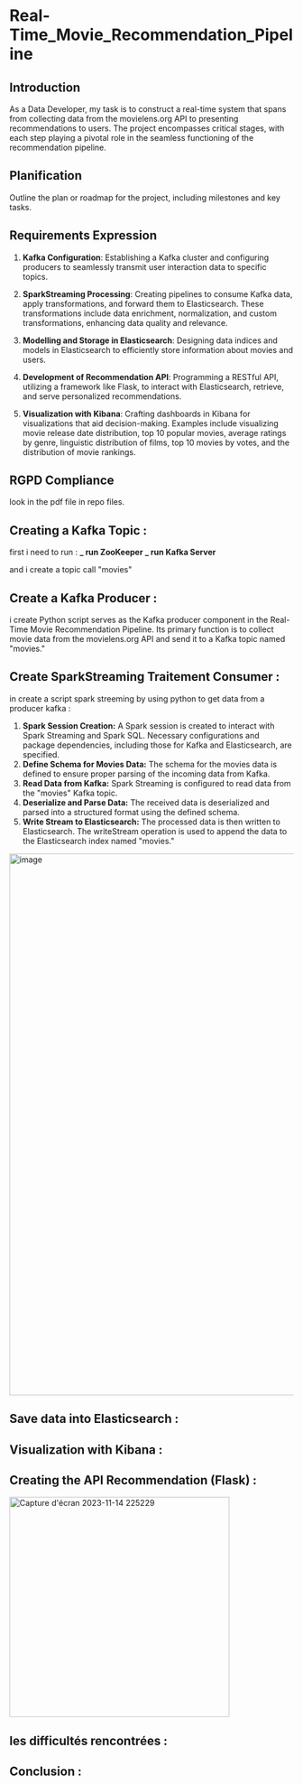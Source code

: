 # Real-Time_Movie_Recommendation_Pipeline

## Introduction
As a Data Developer, my task is to construct a real-time system that spans from collecting data from the movielens.org API to presenting recommendations to users. The project encompasses critical stages, with each step playing a pivotal role in the seamless functioning of the recommendation pipeline.

## Planification
Outline the plan or roadmap for the project, including milestones and key tasks.

## Requirements Expression
1. **Kafka Configuration**:
Establishing a Kafka cluster and configuring producers to seamlessly transmit user interaction data to specific topics.

2. **SparkStreaming Processing**:
Creating pipelines to consume Kafka data, apply transformations, and forward them to Elasticsearch. These transformations include data enrichment, normalization, and custom transformations, enhancing data quality and relevance.

3. **Modelling and Storage in Elasticsearch**:
Designing data indices and models in Elasticsearch to efficiently store information about movies and users.

4. **Development of Recommendation API**:
Programming a RESTful API, utilizing a framework like Flask, to interact with Elasticsearch, retrieve, and serve personalized recommendations.

5. **Visualization with Kibana**:
Crafting dashboards in Kibana for visualizations that aid decision-making. Examples include visualizing movie release date distribution, top 10 popular movies, average ratings by genre, linguistic distribution of films, top 10 movies by votes, and the distribution of movie rankings.

## RGPD Compliance
look in the pdf file in repo files.

## Creating a Kafka Topic :
first i need to run : 
**_ run  ZooKeeper**
**_ run Kafka Server**

and i create a topic call "movies"

## Create a Kafka Producer :
i create Python script serves as the Kafka producer component in the Real-Time Movie Recommendation Pipeline. Its primary function is to collect movie data from the movielens.org API and send it to a Kafka topic named "movies."

## Create SparkStreaming Traitement Consumer :
in create a script spark streeming by using python to get data from a producer kafka :
1. **Spark Session Creation:**
A Spark session is created to interact with Spark Streaming and Spark SQL. Necessary configurations and package dependencies, including those for Kafka and Elasticsearch, are specified.
2. **Define Schema for Movies Data:**
The schema for the movies data is defined to ensure proper parsing of the incoming data from Kafka.
3. **Read Data from Kafka:**
Spark Streaming is configured to read data from the "movies" Kafka topic.
4. **Deserialize and Parse Data:**
The received data is deserialized and parsed into a structured format using the defined schema.
5. **Write Stream to Elasticsearch:**
The processed data is then written to Elasticsearch. The writeStream operation is used to append the data to the Elasticsearch index named "movies."
<img width="960" alt="image" src="https://github.com/aminelfaquiri/Real-Time_Movie_Recommendation_Pipeline/assets/81482544/5abc0b19-98c4-4149-8307-39bd12080297">

## Save data into Elasticsearch :

## Visualization with Kibana :

## Creating the API Recommendation (Flask) :

<img width="390" alt="Capture d'écran 2023-11-14 225229" src="https://github.com/aminelfaquiri/Real-Time_Movie_Recommendation_Pipeline/assets/81482544/327c0b70-0c64-42b2-a689-a44dc529de66">

## les difficultés rencontrées :

## Conclusion :

